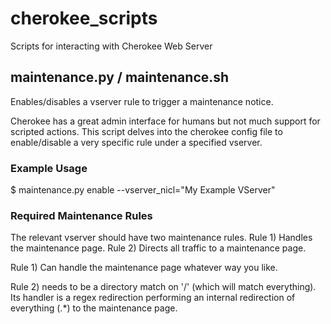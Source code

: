 # cherokee_scripts

Scripts for interacting with Cherokee Web Server

## maintenance.py / maintenance.sh

Enables/disables a vserver rule to trigger a maintenance notice.

Cherokee has a great admin interface for humans but not much
support for scripted actions.  This script delves into the
cherokee config file to enable/disable a very specific rule under a
specified vserver.

### Example Usage
$ maintenance.py enable --vserver_nicl="My Example VServer"

### Required Maintenance Rules

The relevant vserver should have two maintenance rules.
Rule 1) Handles the maintenance page.
Rule 2) Directs all traffic to a maintenance page.

Rule 1) Can handle the maintenance page whatever way you like.

Rule 2) needs to be a directory match on '/' (which will match everything).
Its handler is a regex redirection performing an internal redirection
of everything (.*) to the maintenance page.
